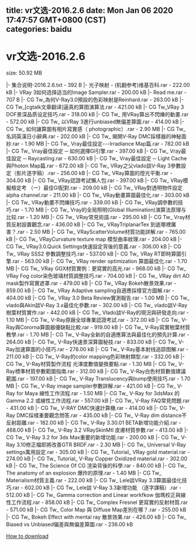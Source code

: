 
title: vr文选-2016.2.6
date: Mon Jan 06 2020 17:47:57 GMT+0800 (CST)    
categories: baidu
---

# vr文选-2016.2.6
size: 50.92 MB
 
 
|- 集合说明-2016.2.6.txt - 392 B
|- 光子映射 - (机翻参考)维基百科.rar - 222.00 kB
|- VRay 3如何选择适当的Image Sampler.rar - 200.00 kB
|- Read me.rar - 707 B
|- CG Tw_為何V-Ray3.0預設的色彩映射是Reinhard.rar - 263.00 kB
|- CG Tw_[cgtalk文章翻译]逼真的算图演算法.rar - 421.00 kB
|- CG Tw_VRay 3 DOF景深品质设定技巧.rar - 318.00 kB
|- CG Tw_ 用VRay算出不閃爍的動畫.rar - 572.00 kB
|- CG Tw_ 以VRay 3進行unbiased無偏差算圖.rar - 414.00 kB
|- CG Tw_ 如何讓算圖有相片寫實感（ photographic）.rar - 2.90 MB
|- CG Tw_ 名詞英漢日小辭典.rar - 202.00 kB
|- CG Tw_ 揭開V-Ray DMC採樣器的神秘面紗.rar - 1.90 MB
|- CG Tw_ Vray最佳設定---Irradiance Map篇.rar - 782.00 kB
|- CG Tw_ Vray最佳設定 ─ 如何選擇GI引擎.rar - 397.00 kB
|- CG Tw_ Vray最佳設定 ─ Raycasting.rar - 630.00 kB
|- CG Tw_ Vray最佳設定 ─ Light Cache與Photon Map篇.rar - 672.00 kB
|- CG Tw_ VRay之父vlado談V-Ray 3參數設定（影片逐字稿）.rar - 256.00 kB
|- CG Tw_ VRay算圖的燈光平衡.rar - 304.00 kB
|- CG Tw_ VRay認證考試懶人包.rar - 397.00 kB
|- CG Tw_ VRay模擬檢定考 （一）最佳GI配對.rar - 209.00 kB
|- CG Tw_ VRay對透明物件設定alpha channel.rar - 211.00 kB
|- CG Tw_ VRay動畫算圖最佳化.rar - 303.00 kB
|- CG Tw_ VRay動畫不閃爍技巧.rar - 339.00 kB
|- CG Tw_ VRay調參數的技巧.rar - 1.70 MB
|- CG Tw_ Vray的全局照明(Global Illumination)演算法原理与比较.rar - 1.20 MB
|- CG Tw_ VRay常見術語.rar - 295.00 kB
|- CG Tw_ Vray材質反射設置觀念.rar - 436.00 kB
|- CG Tw_ VRayTriplanarTex 到底哪裡厲害？.rar - 2.50 MB
|- CG Tw_ VRayScatterVolume材質功能詳解.rar - 765.00 kB
|- CG Tw_ VRayCurvature texture map 模型曲率紋理.rar - 204.00 kB
|- CG Tw_ VRay3.0.Quick Settings快速設定背後的意義.rar - 306.00 kB
|- CG Tw_ VRay SSS2 參數調整技巧.rar - 537.00 kB
|- CG Tw_ VRay RT即時算圖引擎.rar - 563.00 kB
|- CG Tw_ VRay render optimization 算圖最佳化.rar - 1.70 MB
|- CG Tw_ VRay GGX材質實例：更寫實的高光.rar - 968.00 kB
|- CG Tw_ VRay Fog color染色玻璃材質調整技巧.rar - 704.00 kB
|- CG Tw_ VRay dirt AO mask製作寫實遮罩.rar - 479.00 kB
|- CG Tw_ VRay Bokeh散景效果.rar - 859.00 kB
|- CG Tw_ VRay Adaptive sampling自適應採樣官方圖解.rar - 404.00 kB
|- CG Tw_ VRay 3.0 Beta Review實測報告.rar - 1.00 MB
|- CG Tw_ vlado與Akin談V-Ray 3.x最佳化參數.rar - 302.00 kB
|- CG Tw_ vlado談V-Ray樹葉材質實作.rar - 442.00 kB
|- CG Tw_ Vlado談V-Ray的現況與研發走向.rar - 1.10 MB
|- CG Tw_ V-Ray原廠全球專業認證考試.rar - 372.00 kB
|- CG Tw_ V-Ray與Cororna算圖器優缺點比較.rar - 919.00 kB
|- CG Tw_ V-Ray寫實樹葉材質教學.rar - 1.70 MB
|- CG Tw_ V-Ray全新的自適應算法與最佳化的預先計算.rar - 264.00 kB
|- CG Tw_ V-Ray快速景深算圖秘技.rar - 833.00 kB
|- CG Tw_ V-Ray加速算圖的小技巧.rar - 278.00 kB
|- CG Tw_ V-Ray基本射线追踪图解.rar - 211.00 kB
|- CG Tw_ V-Ray的color mapping色彩映射類型.rar - 332.00 kB
|- CG Tw_ V-Ray材質製作流程 光澤度數值變換要點.rar - 1.30 MB
|- CG Tw_ V-Ray標準材質參數範圍指南.rar - 312.00 kB
|- CG Tw_ V-Ray白色材質數值建議範圍.rar - 197.00 kB
|- CG Tw_ V-Ray Translucency與bump使用技巧.rar - 1.70 MB
|- CG Tw_ V-Ray image sampler參數詳解.rar - 421.00 kB
|- CG Tw_ V-Ray for Maya 線性工作流程.rar - 1.50 MB
|- CG Tw_ V-Ray for 3dsMax 的Gamma 2.2 或線性工作流程.rar - 557.00 kB
|- CG Tw_ V-Ray FAQ常見問題.rar - 431.00 kB
|- CG Tw_ V-RAY DMC快速計算機.rar - 414.00 kB
|- CG Tw_ V-Ray DMC採樣重要觀念問答.rar - 435.00 kB
|- CG Tw_ V-Ray dim distance不反射距離.rar - 182.00 kB
|- CG Tw_ V-Ray 3.30.01 BETA新增功能介紹.rar - 468.00 kB
|- CG Tw_ V-Ray 3.2 VRaySkinMtl 皮膚材質參數.rar - 413.00 kB
|- CG Tw_ V-Ray 3.2 for 3ds Max重要的新增功能.rar - 200.00 kB
|- CG Tw_ V-Ray 3.10修正檔即將改善GTR BRDF.rar - 2.30 MB
|- CG Tw_ Universal V-Ray settings萬用設定.rar - 305.00 kB
|- CG Tw_ Tutorial_ VRay gold material.rar - 274.00 kB
|- CG Tw_ Tutorial_ V-Ray Copper Oxidized material.rar - 302.00 kB
|- CG Tw_ The Science Of CG 渲染背後的科學.rar - 840.00 kB
|- CG Tw_ The anatomy of an explosion 爆炸的原理.rar - 1.40 MB
|- CG Tw_ Materialism材質主義.rar - 222.00 kB
|- CG Tw_ Lele談VRay 3.3算圖最佳化技巧.rar - 602.00 kB
|- CG Tw_ Lele談 V-Ray 3.3新增功能 （逐字譯稿）.rar - 512.00 kB
|- CG Tw_ Gamma correction and Linear workfkow 伽瑪校正與線性工作流程.rar - 858.00 kB
|- CG Tw_ Complex Fresnel 更寫實的反射材質.rar - 571.00 kB
|- CG Tw_ Color Map 與 Diffuse Map差別在哪？.rar - 255.00 kB
|- CG Tw_ Bokeh Effect with mental ray 散景效果.rar - 426.00 kB
|- CG Tw_ Biased vs Unbiased偏差與無偏差算圖.rar - 236.00 kB

[How to download](https://bpcam.bemobtrk.com/go/2ceec3aa-1ca2-46d6-b9ff-aaa5c184517c?jno=3633)